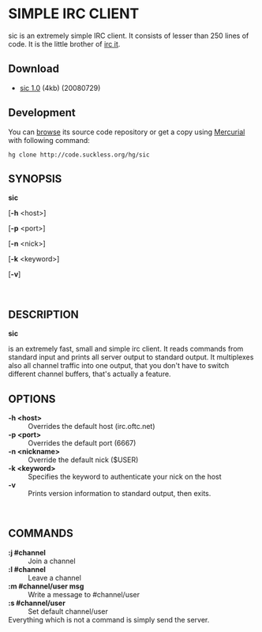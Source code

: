 SIMPLE IRC CLIENT
=================
sic is an extremely simple IRC client. It consists of lesser than 250 lines of code. It is the little brother of [irc it](/programs/ii.html).

Download
--------
* [sic 1.0](http://code.suckless.org/dl/tools/sic-1.0.tar.gz) (4kb) (20080729)

Development
-----------
You can [browse](http://code.suckless.org/hg/sic) its source code repository or get a copy using [Mercurial](http://www.selenic.com/mercurial/) with following command:

	hg clone http://code.suckless.org/hg/sic


<H2>SYNOPSIS</H2>

<B>sic</B>

[<B>-h</B> &lt;host&gt;]

[<B>-p</B> &lt;port&gt;]

[<B>-n</B> &lt;nick&gt;]

[<B>-k</B> &lt;keyword&gt;]

[<B>-v</B>]

<A NAME="lbAD">&nbsp;</A>
<H2>DESCRIPTION</H2>

<B>sic</B>

is an extremely fast, small and simple irc client.  It reads commands from
standard input and prints all server output to standard output. It multiplexes
also all channel traffic into one output, that you don't have to switch
different channel buffers, that's actually a feature.
<A NAME="lbAE">&nbsp;</A>
<H2>OPTIONS</H2>

<DL COMPACT>
<DT><B>-h &lt;host&gt;</B>

<DD>
Overrides the default host (irc.oftc.net)
<DT><B>-p &lt;port&gt;</B>

<DD>
Overrides the default port (6667)
<DT><B>-n &lt;nickname&gt;</B>

<DD>
Override the default nick ($USER)
<DT><B>-k &lt;keyword&gt;</B>

<DD>
Specifies the keyword to authenticate your nick on the host
<DT><B>-v</B>

<DD>
Prints version information to standard output, then exits.
</DL>
<A NAME="lbAF">&nbsp;</A>
<H2>COMMANDS</H2>

<DL COMPACT>
<DT><B>:j #channel</B>

<DD>
Join a channel
<DT><B>:l #channel</B>

<DD>
Leave a channel
<DT><B>:m #channel/user msg</B>

<DD>
Write a message to #channel/user
<DT><B>:s #channel/user</B>

<DD>
Set default channel/user
<DT>Everything which is not a command is simply send the server.<DD>
<P>
</DL>
